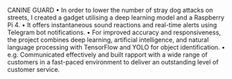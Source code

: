 CANINE GUARD 
• In order to lower the number of stray dog attacks on streets, I created a gadget utilising a deep learning model and a
Raspberry Pi 4.
• It offers instantaneous sound reactions and real-time alerts using Telegram bot notifications.
• For improved accuracy and responsiveness, the project combines deep learning, artificial intelligence, and natural
language processing with TensorFlow and YOLO for object identification.
• e.g. Communicated effectively and built rapport with a wide range of customers in a fast-paced environment to deliver
an outstanding level of customer service.
